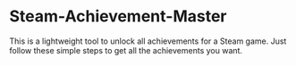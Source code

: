 # Steam-Achievement-Master
This is a lightweight tool to unlock all achievements for a Steam game. Just follow these simple steps to get all the achievements you want.
